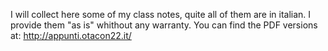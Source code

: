 I will collect here some of my class notes, quite all of them are in italian.
I provide them "as is" whithout any warranty.
You can find the PDF versions at: http://appunti.otacon22.it/

